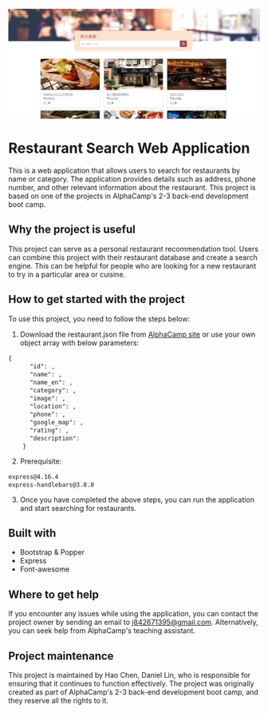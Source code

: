 ![This is a showcase image](/images/showcase.png "This is a showcase image.")
# Restaurant Search Web Application
 This is a web application that allows users to search for restaurants by name or category. The application provides details such as address, phone number, and other relevant information about the restaurant. This project is based on one of the projects in AlphaCamp's 2-3 back-end development boot camp.

## Why the project is useful
  This project can serve as a personal restaurant recommendation tool. Users can combine this project with their restaurant database and create a search engine. This can be helpful for people who are looking for a new restaurant to try in a particular area or cuisine.

## How to get started with the project
 To use this project, you need to follow the steps below:
1. Download the restaurant.json file from [AlphaCamp site](https://drive.google.com/open?id=1W-BD9-c8zJRYCwAD8yhqQdLwcUdN8GZi) or use your own object array with below parameters:
```
{
      "id": ,
      "name": ,
      "name_en": ,
      "category": ,
      "image": ,
      "location": ,
      "phone": ,
      "google_map": ,
      "rating": ,
      "description": 
    }
```
2. Prerequisite:
```
express@4.16.4
express-handlebars@3.0.0
```
3. Once you have completed the above steps, you can run the application and start searching for restaurants.

## Built with
* Bootstrap & Popper
* Express
* Font-awesome

## Where to get help
 If you encounter any issues while using the application, you can contact the project owner by sending an email to j842671395@gmail.com. Alternatively, you can seek help from AlphaCamp's teaching assistant.

## Project maintenance
 This project is maintained by Hao Chen, Daniel Lin, who is responsible for ensuring that it continues to function effectively. The project was originally created as part of AlphaCamp's 2-3 back-end development boot camp, and they reserve all the rights to it.